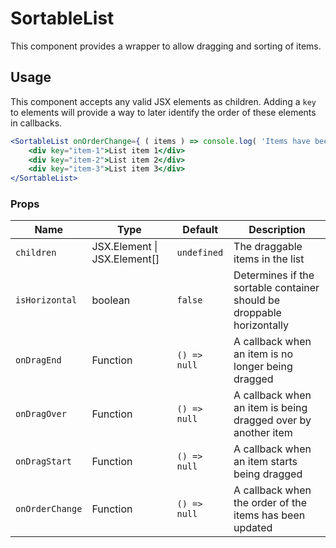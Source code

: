 SortableList
===

This component provides a wrapper to allow dragging and sorting of items.

## Usage

This component accepts any valid JSX elements as children.  Adding a `key` to elements will provide a way to later identify the order of these elements in callbacks.

```jsx
<SortableList onOrderChange={ ( items ) => console.log( 'Items have been reordered:', items ) }>
    <div key="item-1">List item 1</div>
    <div key="item-2">List item 2</div>
    <div key="item-3">List item 3</div>
</SortableList>
```

### Props

Name | Type | Default | Description
--- | --- | --- | ---
`children` | JSX.Element \| JSX.Element[] | `undefined` | The draggable items in the list
`isHorizontal` | boolean | `false` | Determines if the sortable container should be droppable horizontally
`onDragEnd` | Function | `() => null` | A callback when an item is no longer being dragged
`onDragOver` | Function | `() => null` | A callback when an item is being dragged over by another item
`onDragStart` | Function | `() => null` | A callback when an item starts being dragged
`onOrderChange` | Function | `() => null` | A callback when the order of the items has been updated

